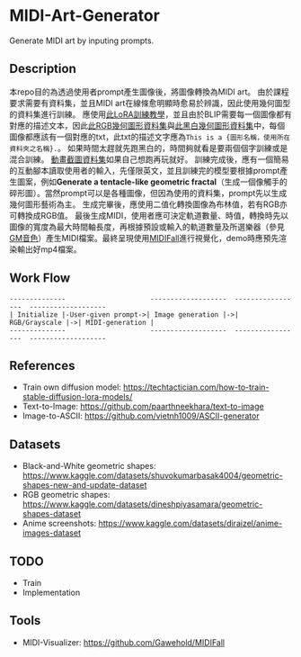 # MIDI-Art-Generator
Generate MIDI art by inputing prompts.

## Description
本repo目的為透過使用者prompt產生圖像後，將圖像轉換為MIDI art。
由於課程要求需要有資料集，並且MIDI art在線條愈明顯時愈易於辨識，因此使用幾何圖型的資料集進行訓練。
應使用[此LoRA訓練教學](https://techtactician.com/how-to-train-stable-diffusion-lora-models/)，並且由於BLIP需要每一個圖像都有對應的描述文本，因此[此RGB幾何圖形資料集](https://www.kaggle.com/datasets/dineshpiyasamara/geometric-shapes-dataset)與[此黑白幾何圖形資料集](https://www.kaggle.com/datasets/shuvokumarbasak4004/geometric-shapes-new-and-update-dataset)中，每個圖像都應該有一個對應的txt，此txt的描述文字應為```This is a {圖形名稱，使用所在資料夾之名稱}.```。
如果時間太趕就先跑黑白的，時間夠就看是要兩個個字訓練或是混合訓練。
[動畫截圖資料集](https://www.kaggle.com/datasets/diraizel/anime-images-dataset
)如果自己想跑再玩就好。
訓練完成後，應有一個簡易的互動腳本讀取使用者的輸入，先僅限英文，並且訓練完的模型要根據prompt產生圖案，例如**Generate a tentacle-like geometric fractal**（生成一個像觸手的碎形圖）。當然prompt可以是各種圖像，但因為使用的資料集，prompt先以生成幾何圖形藝術為主。
生成完畢後，應使用二值化轉換圖像為布林值，若有RGB亦可轉換成RGB值。
最後生成MIDI，使用者應可決定軌道數量、時值，轉換時先以圖像的寬度為最大時間軸長度，再根據預設或輸入的軌道數量及所選樂器（參見[GM音色](https://radio.cvgm.net/demovibes/platform/48/)）產生MIDI檔案。最終呈現使用[MIDIFall](https://github.com/Gawehold/MIDIFall)進行視覺化，demo時應預先渲染輸出好mp4檔案。

## Work Flow
```
--------------                     -------------------  -----------------  -------------------
| Initialize |-User-given prompt->| Image generation |->| RGB/Grayscale |->| MIDI-generation |
--------------                     -------------------  -----------------  -------------------
```

## References
- Train own diffusion model: https://techtactician.com/how-to-train-stable-diffusion-lora-models/
- Text-to-Image: https://github.com/paarthneekhara/text-to-image
- Image-to-ASCII: https://github.com/vietnh1009/ASCII-generator

## Datasets
- Black-and-White geometric shapes: https://www.kaggle.com/datasets/shuvokumarbasak4004/geometric-shapes-new-and-update-dataset
- RGB geometric shapes: https://www.kaggle.com/datasets/dineshpiyasamara/geometric-shapes-dataset
- Anime screenshots: https://www.kaggle.com/datasets/diraizel/anime-images-dataset

## TODO
- Train
- Implementation

## Tools
- MIDI-Visualizer: https://github.com/Gawehold/MIDIFall